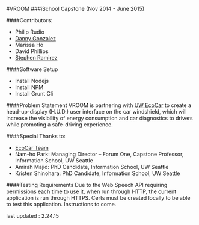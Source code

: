 #VROOM
###iSchool Capstone
(Nov 2014 - June 2015)

####Contributors:
* Philip Rudio 
* [Danny Gonzalez](http://www.linkedin.com/in/jdannygonzalez/)
* Marissa Ho
* David Phillips
* [Stephen Ramirez](http://ramirs.github.io)

####Software Setup
* Install Nodejs
* Install NPM
* Install Grunt Cli


####Problem Statement
VROOM is partnering with [UW EcoCar](http://uwecocar.com/) to create a head-up-display (H.U.D.) user interface on the car windshield, which will increase the visibility of energy consumption and car diagnostics to drivers while promoting a safe-driving experience. 


####Special Thanks to:
* [EcoCar Team](http://uwecocar.com)
* Nam-ho Park: Managing Director – Forum One, Capstone Professor, Information School, UW Seattle
* Amirah Majid: PhD Candidate, Information School, UW Seattle
* Kristen Shinohara: PhD Candidate, Information School, UW Seattle

####Testing Requirements
Due to the Web Speech API requiring permissions each time to use it, when run through HTTP, the current application is run through HTTPS. Certs must be created locally to be able to test this application. Instructions to come.

last updated : 2.24.15
